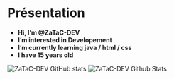 
# **Présentation**


- **Hi, I’m @ZaTaC-DEV**
- **I’m interested in Developement** 
- **I’m currently learning java / html / css**
- **I have 15 years old**


![ZaTaC-DEV GitHub stats](https://github-readme-stats.vercel.app/api?username=ZaTaC-DEV&bg_color=30,e96443,904e95&title_color=fff&text_color=fff)
<img alt="ZaTaC-DEV Github Stats" src="https://github-readme-stats.vercel.app/api/top-langs/?username=welsymc&bg_color=30,e96443,904e95&title_color=fff&text_color=fff" />

